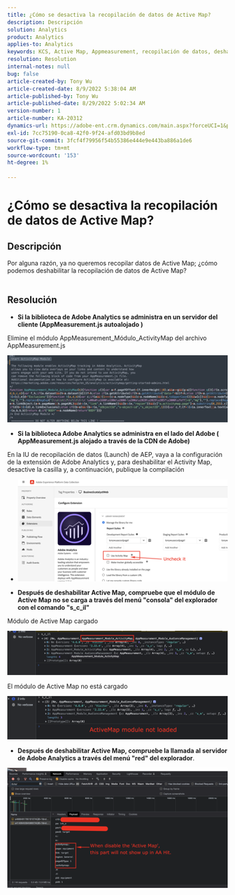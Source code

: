 ```yaml
---
title: ¿Cómo se desactiva la recopilación de datos de Active Map?
description: Descripción
solution: Analytics
product: Analytics
applies-to: Analytics
keywords: KCS, Active Map, Appmeasurement, recopilación de datos, deshabilitar
resolution: Resolution
internal-notes: null
bug: false
article-created-by: Tony Wu
article-created-date: 8/9/2022 5:38:04 AM
article-published-by: Tony Wu
article-published-date: 8/29/2022 5:02:34 AM
version-number: 1
article-number: KA-20312
dynamics-url: https://adobe-ent.crm.dynamics.com/main.aspx?forceUCI=1&pagetype=entityrecord&etn=knowledgearticle&id=6c2a8469-a517-ed11-b83e-002248086a73
exl-id: 7cc75190-0ca8-42f0-9f24-afd03bd9b8ed
source-git-commit: 3fcf4f79956f54b55386e444e9e443ba886a1de6
workflow-type: tm+mt
source-wordcount: '153'
ht-degree: 1%

---
```


# ¿Cómo se desactiva la recopilación de datos de Active Map?

## Descripción

Por alguna razón, ya no queremos recopilar datos de Active Map; ¿cómo podemos deshabilitar la recopilación de datos de Active Map?
<br> 

## Resolución


- <b>Si la biblioteca de Adobe Analytics se administra en un servidor del cliente (AppMeasurement.js autoalojado )</b>


Elimine el módulo AppMeasurement_Módulo_ActivityMap del archivo AppMeasurement.js

![](assets/afbc7944-b517-ed11-b83e-002248086a73.png)



- <b>Si la biblioteca Adobe Analytics se administra en el lado del Adobe ( AppMeasurement.js alojado a través de la CDN de Adobe)</b>


En la IU de recopilación de datos (Launch) de AEP, vaya a la configuración de la extensión de Adobe Analytics y, para deshabilitar el Activity Map, desactive la casilla y, a continuación, publique la compilación

- ![](assets/7ccff702-a717-ed11-b83e-002248086a73.png)




























- <b>Después de deshabilitar Active Map, compruebe que el módulo de Active Map no se carga a través del menú &quot;consola&quot; del explorador con el comando &quot;s_c_il&quot;</b>


Módulo de Active Map cargado

![](assets/fae3dc70-b317-ed11-b83e-002248086a73.png)

El módulo de Active Map no está cargado

![](assets/27e433af-b317-ed11-b83e-002248086a73.png)

- <b>Después de deshabilitar Active Map, compruebe la llamada al servidor de Adobe Analytics a través del menú &quot;red&quot; del explorador</b>.


![](assets/7f84b7dc-3f27-ed11-9db1-00224808679b.png)
